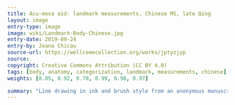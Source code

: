 ```yaml
---
title: Acu-moxa aid: landmark measurements, Chinese MS, late Qing
layout: image
entry-type: image
image: wiki/Landmark-Body-Chinese.jpg
entry-date: 2019-09-24
entry-by: Joana Chicau
source-url: https://wellcomecollection.org/works/jptyzjyp
source:
copyright: Creative Commons Attribution (CC BY 4.0) 
tags: [body, anatomy, categorization, landmark, measurements, chinese]
weights: [0.85, 0.92, 0.70, 0.99, 0.98, 0.97]

summary: "Line drawing in ink and brush style from an anonymous manuscript probably dating from the end of the Qing period (1644-1911). The image shows the outline of a human body viewed from the front. Captions in corresponding places on the body indicate the distances between various landmarks on the bodily surface, as an aid in establishing the location of acupoints and the paths of the channels and collaterals at the front of the body. For instance, on either side of the head, there is a caption reading 'From in front of the ear to ermen (Ear Portal) is 1 cun, 5 fen', a caption on the face reads 'The distance between the cheekbones (quan) is 7 cun', etc. The units of measurement are the chi 8Chinese foot9 and cun (Chinese inch), the length of the cun being based on the proportions of the individual's body, i.e. 1 cun = the distance from the base of the middle finger to the end of the crease of the middle joint. 10 cun = 1 chi."
---
```

